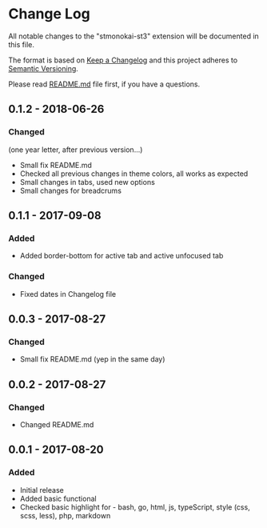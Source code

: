 # Change Log
All notable changes to the "stmonokai-st3" extension will be documented in this file.

The format is based on [Keep a Changelog](http://keepachangelog.com/en/1.0.0/)
and this project adheres to [Semantic Versioning](http://semver.org/spec/v2.0.0.html).

Please read [README.md](https://github.com/volosovich/Monokai-ST3-theme-for-vscode/blob/master/./README.md "Need to read") file first, if you have a questions.

## **0.1.2** - 2018-06-26
### Changed
(one year letter, after previous version...)
- Small fix README.md
- Checked all previous changes in theme colors, all works as expected
- Small changes in tabs, used new options
- Small changes for breadcrums

## **0.1.1** - 2017-09-08
### Added
- Added border-bottom for active tab and active unfocused tab
### Changed
- Fixed dates in Changelog file

## **0.0.3** - 2017-08-27
### Changed
- Small fix README.md (yep in the same day)

## **0.0.2** - 2017-08-27
### Changed
- Changed README.md

## **0.0.1** - 2017-08-20
### Added
- Initial release
- Added basic functional
- Checked basic highlight for - bash, go, html, js, typeScript, style (css, scss, less), php, markdown